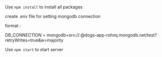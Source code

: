 Use 
``` npm install ``` 
to install all packages

create .env file for setting mongodb connection 

format :

DB_CONNECTION = mongodb+srv://<user-name>:<password>@dogs-app-rohxq.mongodb.net/test?retryWrites=true&w=majority


Use 
``` npm start ``` 
to start server
